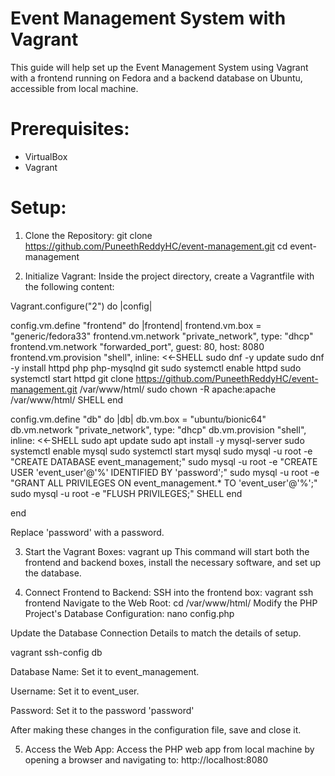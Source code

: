 # Event Management System with Vagrant
This guide will help set up the Event Management System using Vagrant with a frontend running on Fedora and a backend database on Ubuntu, accessible from local machine.

# Prerequisites:
* VirtualBox
* Vagrant

# Setup:

1. Clone the Repository:
git clone https://github.com/PuneethReddyHC/event-management.git
cd event-management

2. Initialize Vagrant:
Inside the project directory, create a Vagrantfile with the following content:

Vagrant.configure("2") do |config|

  config.vm.define "frontend" do |frontend|
    frontend.vm.box = "generic/fedora33"
    frontend.vm.network "private_network", type: "dhcp"
    frontend.vm.network "forwarded_port", guest: 80, host: 8080
    frontend.vm.provision "shell", inline: <<-SHELL
      sudo dnf -y update
      sudo dnf -y install httpd php php-mysqlnd git
      sudo systemctl enable httpd
      sudo systemctl start httpd
      git clone https://github.com/PuneethReddyHC/event-management.git /var/www/html/
      sudo chown -R apache:apache /var/www/html/
    SHELL
  end

  config.vm.define "db" do |db|
    db.vm.box = "ubuntu/bionic64"
    db.vm.network "private_network", type: "dhcp"
    db.vm.provision "shell", inline: <<-SHELL
      sudo apt update
      sudo apt install -y mysql-server
      sudo systemctl enable mysql
      sudo systemctl start mysql
      sudo mysql -u root -e "CREATE DATABASE event_management;"
      sudo mysql -u root -e "CREATE USER 'event_user'@'%' IDENTIFIED BY 'password';"
      sudo mysql -u root -e "GRANT ALL PRIVILEGES ON event_management.* TO 'event_user'@'%';"
      sudo mysql -u root -e "FLUSH PRIVILEGES;"
    SHELL
  end

end

Replace 'password' with a password.

3. Start the Vagrant Boxes:
vagrant up
This command will start both the frontend and backend boxes, install the necessary software, and set up the database.

4. Connect Frontend to Backend:
SSH into the frontend box:
vagrant ssh frontend
Navigate to the Web Root: cd /var/www/html/
Modify the PHP Project's Database Configuration:
nano config.php

Update the Database Connection Details to match the details of setup.

vagrant ssh-config db

Database Name: Set it to event_management.

Username: Set it to event_user.

Password: Set it to the password 'password'

After making these changes in the configuration file, save and close it.

5. Access the Web App:
Access the PHP web app from local machine by opening a browser and navigating to:
http://localhost:8080
